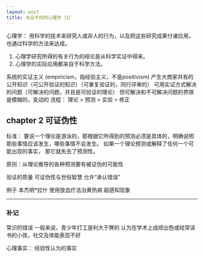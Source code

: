 ```yaml
---
layout: post
title: 与众不同的心理学（1）
---
```


心理学： 用科学的技术来研究人或非人的行为，以及把这些研究成果付诸应用，也通过科学的方法来达成。
1. 心理学研究所得的有关行为的结论是从科学实证中得来。
2. 心理学的实际应用都来自于科学方法。

系统的实证主义 (empiricism，指经验主义，不是positivism)
产生大商家共有的公开知识（可公开验证的知识）（可重复验证的，同行评审的）
可用实证方式解决的问题（可解决的问题，并且是可验证的理论）
  但可解决和不可解决问题的界限是模糊的，变动的
流程： 理论 > 预测 > 实验 > 修正


## chapter 2 可证伪性
标准： 要说一个理论是游泳的，那根据它所得到的预测必须是具体的，明确说明那些事情应该发生，哪些事情不会发生。
如果一个理论预测或解释了任何一个可能出现的事实， 那它就失去了预测性。

原则：从理论推导的各种预测要有被证伪的可能性

验证的质量
可证伪性与世俗智慧
允许“承认错误”

例子
本杰明*拉什 使用放血疗法治黄热病
超感知现象

---

### 补记
常识的错误
一般来说，青少年打工是利大于弊的
认为在学术上成绩出色或经常读书的小孩，社交及体能表现不好

心理事实： 经验性认为的事实